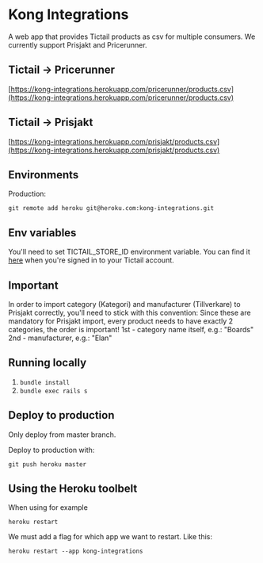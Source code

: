 # Kong Integrations
A web app that provides Tictail products as csv for multiple consumers.
We currently support Prisjakt and Pricerunner.

## Tictail -> Pricerunner
[https://kong-integrations.herokuapp.com/pricerunner/products.csv](https://kong-integrations.herokuapp.com/pricerunner/products.csv)

## Tictail -> Prisjakt
[https://kong-integrations.herokuapp.com/prisjakt/products.csv](https://kong-integrations.herokuapp.com/prisjakt/products.csv)

## Environments

Production:

	git remote add heroku git@heroku.com:kong-integrations.git

## Env variables
You'll need to set TICTAIL_STORE_ID environment variable.
You can find it [here](https://tictail.com/developers/documentation/api-reference/) when you're signed in to your Tictail account.

## Important
In order to import category (Kategori) and manufacturer (Tillverkare) to Prisjakt correctly, you'll need to stick with this convention:
Since these are mandatory for Prisjakt import, every product needs to have exactly 2 categories, the order is important!
1st - category name itself, e.g.: "Boards"
2nd - manufacturer, e.g.: "Elan"


## Running locally

1. ``bundle install``
2. ``bundle exec rails s``

## Deploy to production

Only deploy from master branch.

Deploy to production with:

	git push heroku master


## Using the Heroku toolbelt

When using for example

	heroku restart

We must add a flag for which app we want to restart. Like this:

	heroku restart --app kong-integrations
